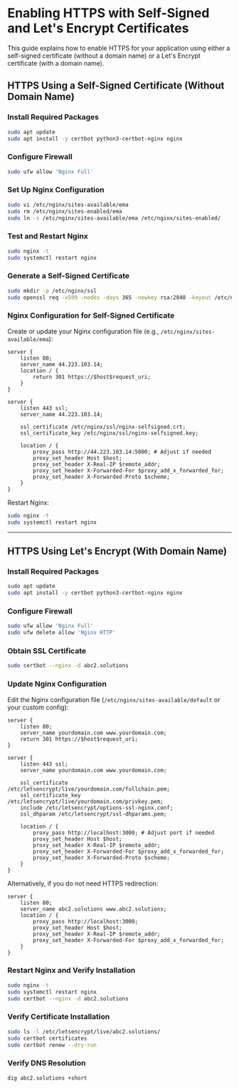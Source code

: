 # Enabling HTTPS with Self-Signed and Let's Encrypt Certificates

This guide explains how to enable HTTPS for your application using either a self-signed certificate (without a domain name) or a Let's Encrypt certificate (with a domain name).

## HTTPS Using a Self-Signed Certificate (Without Domain Name)

### Install Required Packages
```sh
sudo apt update
sudo apt install -y certbot python3-certbot-nginx nginx
```

### Configure Firewall
```sh
sudo ufw allow 'Nginx Full'
```

### Set Up Nginx Configuration
```sh
sudo vi /etc/nginx/sites-available/ema
sudo rm /etc/nginx/sites-enabled/ema
sudo ln -s /etc/nginx/sites-available/ema /etc/nginx/sites-enabled/
```

### Test and Restart Nginx
```sh
sudo nginx -t
sudo systemctl restart nginx
```

### Generate a Self-Signed Certificate
```sh
sudo mkdir -p /etc/nginx/ssl
sudo openssl req -x509 -nodes -days 365 -newkey rsa:2048 -keyout /etc/nginx/ssl/nginx-selfsigned.key -out /etc/nginx/ssl/nginx-selfsigned.crt
```

### Nginx Configuration for Self-Signed Certificate
Create or update your Nginx configuration file (e.g., `/etc/nginx/sites-available/ema`):

```nginx
server {
    listen 80;
    server_name 44.223.103.14;
    location / {
        return 301 https://$host$request_uri;
    }
}

server {
    listen 443 ssl;
    server_name 44.223.103.14;

    ssl_certificate /etc/nginx/ssl/nginx-selfsigned.crt;
    ssl_certificate_key /etc/nginx/ssl/nginx-selfsigned.key;

    location / {
        proxy_pass http://44.223.103.14:5000; # Adjust if needed
        proxy_set_header Host $host;
        proxy_set_header X-Real-IP $remote_addr;
        proxy_set_header X-Forwarded-For $proxy_add_x_forwarded_for;
        proxy_set_header X-Forwarded-Proto $scheme;
    }
}
```

Restart Nginx:
```sh
sudo nginx -t
sudo systemctl restart nginx
```

---

## HTTPS Using Let's Encrypt (With Domain Name)

### Install Required Packages
```sh
sudo apt update
sudo apt install -y certbot python3-certbot-nginx nginx
```

### Configure Firewall
```sh
sudo ufw allow 'Nginx Full'
sudo ufw delete allow 'Nginx HTTP'
```

### Obtain SSL Certificate
```sh
sudo certbot --nginx -d abc2.solutions
```

### Update Nginx Configuration
Edit the Nginx configuration file (`/etc/nginx/sites-available/default` or your custom config):

```nginx
server {
    listen 80;
    server_name yourdomain.com www.yourdomain.com;
    return 301 https://$host$request_uri;
}

server {
    listen 443 ssl;
    server_name yourdomain.com www.yourdomain.com;

    ssl_certificate /etc/letsencrypt/live/yourdomain.com/fullchain.pem;
    ssl_certificate_key /etc/letsencrypt/live/yourdomain.com/privkey.pem;
    include /etc/letsencrypt/options-ssl-nginx.conf;
    ssl_dhparam /etc/letsencrypt/ssl-dhparams.pem;

    location / {
        proxy_pass http://localhost:3000; # Adjust port if needed
        proxy_set_header Host $host;
        proxy_set_header X-Real-IP $remote_addr;
        proxy_set_header X-Forwarded-For $proxy_add_x_forwarded_for;
        proxy_set_header X-Forwarded-Proto $scheme;
    }
}
```

Alternatively, if you do not need HTTPS redirection:
```nginx
server {
    listen 80;
    server_name abc2.solutions www.abc2.solutions;
    location / {
        proxy_pass http://localhost:3000;
        proxy_set_header Host $host;
        proxy_set_header X-Real-IP $remote_addr;
        proxy_set_header X-Forwarded-For $proxy_add_x_forwarded_for;
    }
}
```

### Restart Nginx and Verify Installation
```sh
sudo nginx -t
sudo systemctl restart nginx
sudo certbot --nginx -d abc2.solutions
```

### Verify Certificate Installation
```sh
sudo ls -l /etc/letsencrypt/live/abc2.solutions/
sudo certbot certificates
sudo certbot renew --dry-run
```

### Verify DNS Resolution
```sh
dig abc2.solutions +short
```



